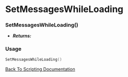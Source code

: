 # SetMessagesWhileLoading

### SetMessagesWhileLoading()
- ***Returns:*** 

### Usage

```Lua
SetMessagesWhileLoading()
```


[Back To Scripting Documentation](../README.md)
